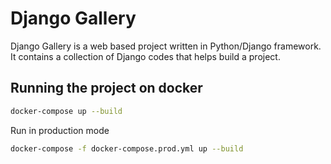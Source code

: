 # Django Gallery

Django Gallery is a web based project written in Python/Django framework. It contains a collection of Django codes that helps build a project.

## Running the project on docker
```bash
docker-compose up --build
```

Run in production mode
```bash
docker-compose -f docker-compose.prod.yml up --build
```